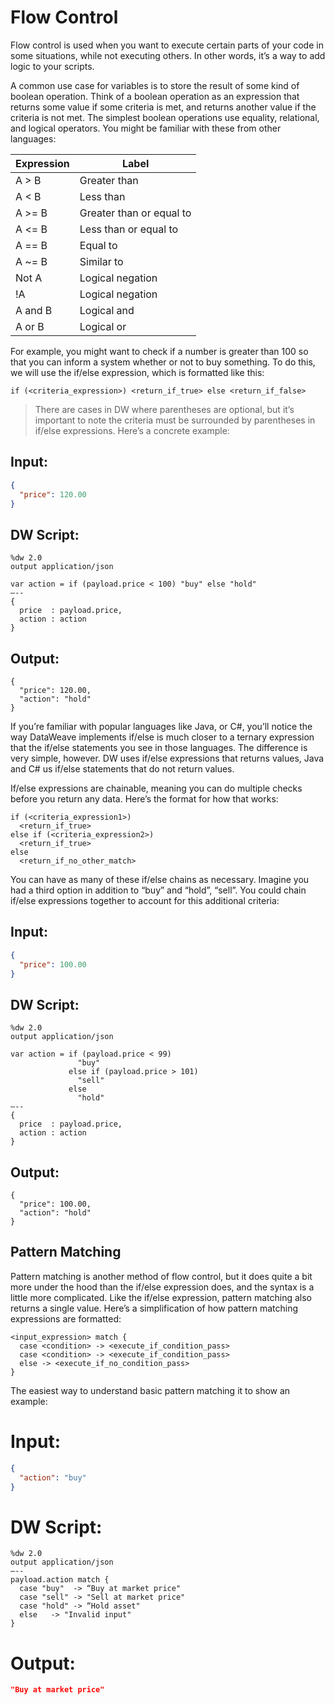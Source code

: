 
# Flow Control

Flow control is used when you want to execute certain parts of your code in some situations, while not executing others. In other words, it’s a way to add logic to your scripts.

A common use case for variables is to store the result of some kind of boolean operation. Think of a boolean operation as an expression that returns some value if some criteria is met, and returns another value if the criteria is not met. The simplest boolean operations use equality, relational, and logical operators. You might be familiar with these from other languages:

| Expression  | Label  |
|---|---|
|A > B| Greater than |
|A < B|Less than|
|A >= B|Greater than or equal to|
|A <= B|Less than or equal to|
|A == B|Equal to|
|A ~= B|Similar to|
|Not A|Logical negation|
|!A|Logical negation|
|A and B|Logical and|
|A or B|Logical or|


For example, you might want to check if a number is greater than 100 so that you can inform a system whether or not to buy something. To do this, we will use the if/else expression, which is formatted like this:


```
if (<criteria_expression>) <return_if_true> else <return_if_false>
```

> There are cases in DW where parentheses are optional, but it’s important to note the criteria must be surrounded by parentheses in if/else expressions. Here’s a concrete example:


## Input:

```json
{
  "price": 120.00
}
```

## DW Script:

```dw
%dw 2.0
output application/json

var action = if (payload.price < 100) "buy" else "hold"
—--
{
  price  : payload.price,
  action : action
}
```

## Output:

```
{
  "price": 120.00,
  "action": "hold"
}
```

If you’re familiar with popular languages like Java, or C#, you’ll notice the way DataWeave implements if/else is much closer to a ternary expression that the if/else statements you see in those languages. The difference is very simple, however. DW uses if/else expressions that returns values, Java and C# us if/else statements that do not return values.

If/else expressions are chainable, meaning you can do multiple checks before you return any data. Here’s the format for how that works:

```
if (<criteria_expression1>) 
  <return_if_true> 
else if (<criteria_expression2>)
  <return_if_true> 
else
  <return_if_no_other_match>
```

You can have as many of these if/else chains as necessary. Imagine you had a third option in addition to “buy” and “hold”, “sell”. You could chain if/else expressions together to account for this additional criteria:


## Input:
```json
{
  "price": 100.00
}
```

## DW Script:

```
%dw 2.0
output application/json

var action = if (payload.price < 99) 
               "buy"
             else if (payload.price > 101)
               "sell"
             else
               "hold"
—--
{
  price  : payload.price,
  action : action
}
```

## Output:
```
{
  "price": 100.00,
  "action": "hold"
}
```


## Pattern Matching

Pattern matching is another method of flow control, but it does quite a bit more under the hood than the if/else expression does, and the syntax is a little more complicated. Like the if/else expression, pattern matching also returns a single value. Here’s a simplification of how pattern matching expressions are formatted:

```
<input_expression> match {
  case <condition> -> <execute_if_condition_pass>
  case <condition> -> <execute_if_condition_pass>
  else -> <execute_if_no_condition_pass>
}
```

The easiest way to understand basic pattern matching it to show an example:


# Input:

```json
{
  "action": "buy"
}
```

# DW Script:

```dw
%dw 2.0
output application/json
—--
payload.action match {
  case "buy"  -> “Buy at market price"
  case "sell" -> "Sell at market price"
  case "hold" -> “Hold asset"
  else   -> "Invalid input"
}
```

# Output:
```json
"Buy at market price"
```


